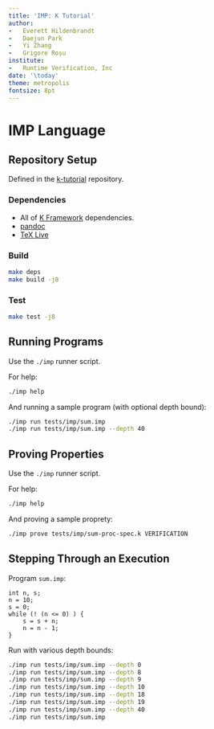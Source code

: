 ```yaml
---
title: 'IMP: K Tutorial'
author:
-   Everett Hildenbrandt
-   Daejun Park
-   Yi Zhang
-   Grigore Roșu
institute:
-   Runtime Verification, Inc
date: '\today'
theme: metropolis
fontsize: 8pt
---
```


IMP Language
============

Repository Setup
----------------

Defined in the [k-tutorial](https://github.com/ehildenb/k-tutorial) repository.

### Dependencies

-   All of [K Framework](https://github.com/kframework/k) dependencies.
-   [pandoc](https://pandoc.org)
-   [TeX Live](https://tug.org/texlive)

### Build

```sh
make deps
make build -j8
```

### Test

```sh
make test -j8
```

Running Programs
----------------

Use the `./imp` runner script.

For help:

```sh
./imp help
```

And running a sample program (with optional depth bound):

```sh
./imp run tests/imp/sum.imp
./imp run tests/imp/sum.imp --depth 40
```

Proving Properties
------------------

Use the `./imp` runner script.

For help:

```sh
./imp help
```

And proving a sample proprety:

```sh
./imp prove tests/imp/sum-proc-spec.k VERIFICATION
```

Stepping Through an Execution
-----------------------------

Program `sum.imp`:

```imp
int n, s;
n = 10;
s = 0;
while (! (n <= 0) ) {
    s = s + n;
    n = n - 1;
}
```

Run with various depth bounds:

```sh
./imp run tests/imp/sum.imp --depth 0
./imp run tests/imp/sum.imp --depth 8
./imp run tests/imp/sum.imp --depth 9
./imp run tests/imp/sum.imp --depth 10
./imp run tests/imp/sum.imp --depth 18
./imp run tests/imp/sum.imp --depth 19
./imp run tests/imp/sum.imp --depth 40
./imp run tests/imp/sum.imp
```
